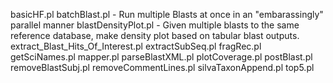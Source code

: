 basicHF.pl
batchBlast.pl	-	Run multiple Blasts at once in an "embarassingly" parallel manner
blastDensityPlot.pl	-	Given multiple blasts to the same reference database, make density plot based on tabular blast outputs.
extract_Blast_Hits_Of_Interest.pl
extractSubSeq.pl
fragRec.pl
getSciNames.pl
mapper.pl
parseBlastXML.pl
plotCoverage.pl
postBlast.pl
removeBlastSubj.pl
removeCommentLines.pl
silvaTaxonAppend.pl
top5.pl
